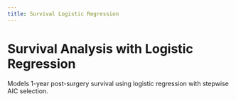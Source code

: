 ```yaml
---
title: Survival Logistic Regression
---
```


# Survival Analysis with Logistic Regression

Models 1-year post-surgery survival using logistic regression with stepwise AIC selection.
